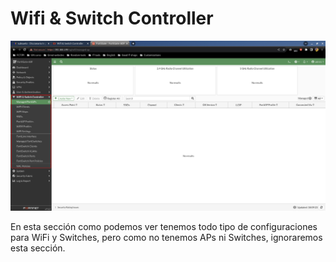 # Wifi & Switch Controller

![119](../images/interfaz-web/119.png)

En esta sección como podemos ver tenemos todo tipo de configuraciones para WiFi y Switches, pero como no tenemos APs ni Switches, ignoraremos esta sección.
